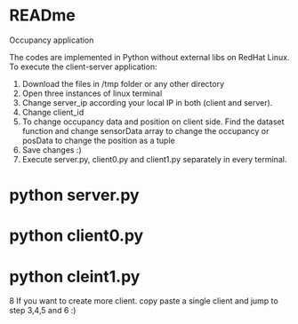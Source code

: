 # READme
Occupancy application

The codes are implemented in Python without external libs on RedHat Linux.
To execute the client-server application:
1. Download the files in /tmp folder or any other directory
2. Open three instances of linux terminal
3. Change server_ip according your local IP in both (client and server).
4. Change client_id
5. To change occupancy data and position on client side. Find the dataset function and change sensorData array to change the occupancy or posData to change the position as a tuple
6. Save changes :)
7. Execute server.py, client0.py and client1.py separately in every terminal.
# python server.py
# python client0.py
# python cleint1.py
8 If you want to create more client. copy paste a single client and jump to step 3,4,5 and 6 :)

